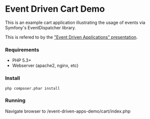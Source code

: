 # Event Driven Cart Demo

This is an example cart application illustrating the usage of events via
Symfony's EventDispatcher library.

This is refered to by the ["Event Driven Applications" presentation](http://slideshare.net/cjsaylor/event-driven-application).

### Requirements

* PHP 5.3+
* Webserver (apache2, nginx, etc)

### Install

```shell
php composer.phar install
```

### Running

Navigate browser to /event-driven-apps-demo/cart/index.php
